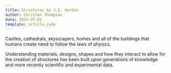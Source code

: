 ```yaml
---
title: Structures by J.E. Gordon
author: Christen Thompson
date: 2015-07-01
template: article.jade 
---
```


Castles, cathedrals, skyscrapers, homes and all of the buildings that humans create need to follow the laws of physics.

<span class="more"></span>

Understanding materials, designs, shapes and how they interact to allow for the creation of structures has been built upon generations of knowledge and more recently scientific and experimental data.